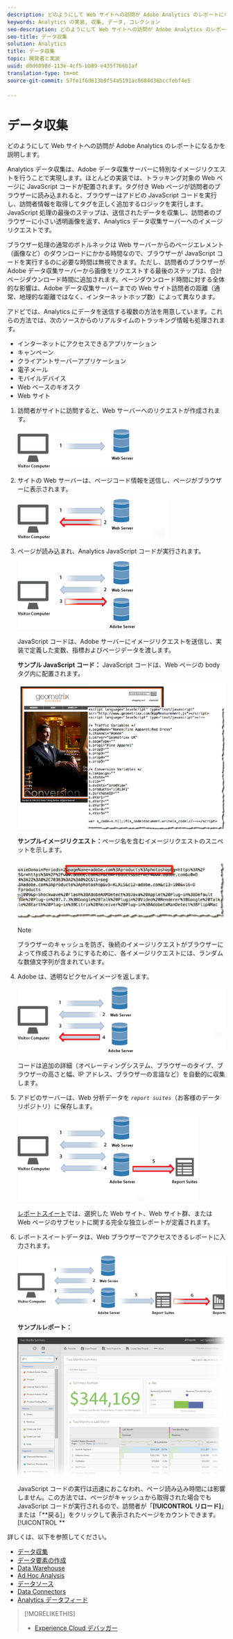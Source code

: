 ```yaml
---
description: どのようにして Web サイトへの訪問が Adobe Analytics のレポートになるかを説明します。
keywords: Analytics の実装, 収集, データ, コレクション
seo-description: どのようにして Web サイトへの訪問が Adobe Analytics のレポートになるかを説明します。
seo-title: データ収集
solution: Analytics
title: データ収集
topic: 開発者と実装
uuid: d0d6098d-113e-4cf5-bb89-e435f7b6b1af
translation-type: tm+mt
source-git-commit: 57fe1f6d613b9f54a5191ac8684d36bccfebf4e5

---
```



# データ収集

どのようにして Web サイトへの訪問が Adobe Analytics のレポートになるかを説明します。

Analytics データ収集は、Adobe データ収集サーバーに特別なイメージリクエストを行うことで実現します。ほとんどの実装では、トラッキング対象の Web ページに JavaScript コードが配置されます。タグ付き Web ページが訪問者のブラウザーに読み込まれると、ブラウザーはアドビの JavaScript コードを実行し、訪問者情報を取得してタグを正しく追加するロジックを実行します。JavaScript 処理の最後のステップは、送信されたデータを収集し、訪問者のブラウザーに小さい透明画像を返す、Analytics データ収集サーバーへのイメージリクエストです。

ブラウザー処理の通常のボトルネックは Web サーバーからのページエレメント（画像など）のダウンロードにかかる時間なので、ブラウザーが JavaScript コードを実行するのに必要な時間は無視できます。ただし、訪問者のブラウザーが Adobe データ収集サーバーから画像をリクエストする最後のステップは、合計ページダウンロード時間に追加されます。ページダウンロード時間に対する全体的な影響は、Adobe データ収集サーバーまでの Web サイト訪問者の距離（通常、地理的な距離ではなく、インターネットホップ数）によって異なります。

アドビでは、Analytics にデータを送信する複数の方法を用意しています。これらの方法では、次のソースからのリアルタイムのトラッキング情報も処理されます。

* インターネットにアクセスできるアプリケーション
* キャンペーン
* クライアントサーバーアプリケーション
* 電子メール
* モバイルデバイス
* Web ベースのキオスク
* Web サイト

<!-- 

<p>Need to reconcile with Data Collection topics in the user guide, in this guide, and in reference. </p>

 -->

1. 訪問者がサイトに訪問すると、Web サーバーへのリクエストが作成されます。

   ![](assets/how-data-is-collected-1.png)

1. サイトの Web サーバーは、ページコード情報を送信し、ページがブラウザーに表示されます。

   ![](assets/how-data-is-collected-2.png)

1. ページが読み込まれ、Analytics JavaScript コードが実行されます。

   ![](assets/how-data-is-collected-3.png)

   JavaScript コードは、Adobe サーバーにイメージリクエストを送信し、実装で定義した変数、指標およびページデータを渡します。

   **サンプル JavaScript コード：** JavaScript コードは、Web ページの body タグ内に配置されます。

   ![](assets/code-example-geometrixx.png)

   **サンプルイメージリクエスト：**&#x200B;ページ名を含むイメージリクエストのスニペットを示します。

   ![](assets/image-request-snippet.png)

   >[!NOTE]
   >
   >ブラウザーのキャッシュを防ぎ、後続のイメージリクエストがブラウザーによって作成されるようにするために、各イメージリクエストには、ランダムな数値文字列が含まれています。

1. Adobe は、透明なピクセルイメージを返します。

   ![](assets/how-data-is-collected-4.png)

   コードは追加の詳細（オペレーティングシステム、ブラウザーのタイプ、ブラウザーの高さと幅、IP アドレス、ブラウザーの言語など）を自動的に収集します。

1. アドビのサーバーは、Web 分析データを *`report suites`*（お客様のデータリポジトリ）に保存します。

   ![](assets/how-data-is-collected-5.png)

   [レポートスイート](https://marketing.adobe.com/resources/help/en_US/reference/report_suites_admin.html)では、選択した Web サイト、Web サイト群、または Web ページのサブセットに関する完全な独立レポートが定義されます。

1. レポートスイートデータは、Web ブラウザーでアクセスできるレポートに入力されます。

   ![](assets/how-data-is-collected-6.png)

   **サンプルレポート：**

   ![](assets/two-months-summary-project.png)

   JavaScript コードの実行は迅速におこなわれ、ページ読み込み時間には影響しません。この方法では、ページがキャッシュから取得された場合でも JavaScript コードが実行されるので、訪問者が「**[!UICONTROL リロード]**」または「**戻る]」をクリックして表示されたページをカウントできます。[!UICONTROL **

詳しくは、以下を参照してください。

* [データ収集](/help/implement/js-implementation/data-collection/query-parameters.md)
* [データ要素の作成](/help/implement/c-implement-with-dtm/t-data-element.md)
* [Data Warehouse](https://marketing.adobe.com/resources/help/en_US/reference/data_warehouse.html)
* [Ad Hoc Analysis](https://marketing.adobe.com/resources/help/en_US/dsc/c_getting_started.html)
* [データソース](https://marketing.adobe.com/resources/help/en_US/whitepapers/ftp/ftp_datasources.html)
* [Data Connectors](https://marketing.adobe.com/resources/help/en_US/whitepapers/ftp/ftp_genesis.html)
* [Analytics データフィード](/help/export/analytics-data-feed/c-getstarted/data-feed-overview.md)

>[!MORELIKETHIS]
>       
>* [Experience Cloud デバッガー](/help/implement/impl-testing/debugger.md)

